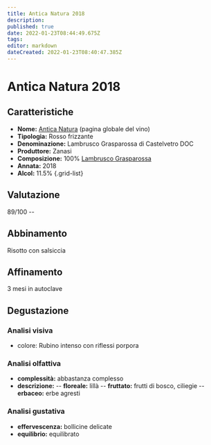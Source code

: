 ```yaml
---
title: Antica Natura 2018
description: 
published: true
date: 2022-01-23T08:44:49.675Z
tags: 
editor: markdown
dateCreated: 2022-01-23T08:40:47.385Z
---
```


<div class="annata">

# Antica Natura 2018

## Caratteristiche
- **Nome:** <span class="nome">[Antica Natura](/vini/Italia/Emilia/Zanasi/Antica-Natura/scheda-globale)</span> (pagina globale del vino) 
- **Tipologia:** Rosso frizzante
- **Denominazione:** <span class="denominazione">Lambrusco Grasparossa di Castelvetro DOC</span> 
- **Produttore:** <span class="cantina">Zanasi</span> 
- **Composizione:** <span class="vitigno">100% [Lambrusco Grasparossa](/vitigni/Italia/lambrusco-grasparossa)</span>
- **Annata:** <span class="annocorrente">2018</span>
- **Alcol:** 11.5%
{.grid-list}

## Valutazione

<span class="punteggio">89/100</span> -- <span class="valutazione"><span class="star-3"></span></span>

## Abbinamento
Risotto con salsiccia

## Affinamento
3 mesi in autoclave 

## Degustazione

### Analisi visiva
- colore: Rubino intenso con riflessi porpora

### Analisi olfattiva

<div class="vini vini-2018" id="Antica Natura"></div>
<div class="olfattiva-testo">

- **complessità:**  <span class="complessitaVino">abbastanza complesso</span>
- **descrizione:** 
  -- **<span class="florealeInput">floreale</span>:** lillà
  -- **<span class="fruttatoInput">fruttato</span>:** frutti di bosco, ciliegie
  -- **<span class="vegetaleInput">erbaceo</span>:** erbe agresti

</div>

### Analisi gustativa
- **effervescenza:** bollicine delicate
- **equilibrio:** equilibrato

  
</div>